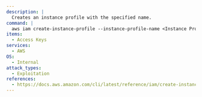 ```yaml
---
description: |
  Creates an instance profile with the specified name.
command: |
  aws iam create-instance-profile --instance-profile-name <Instance Profile>
items:
  - Access Keys
services:
  - AWS
OS:
  - Internal
attack_types:
  - Exploitation
references:
  - https://docs.aws.amazon.com/cli/latest/reference/iam/create-instance-profile.html
---
```

